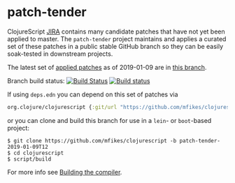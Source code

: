 # patch-tender
ClojureScript [JIRA](https://dev.clojure.org/jira/browse/CLJS) contains many candidate patches that have not yet been applied to master.
The `patch-tender` project maintains and applies a curated set of these patches in a public stable GitHub branch so they can be easily soak-tested in downstream projects.

The latest set of [applied patches](https://github.com/clojure/clojurescript/compare/master...mfikes:patch-tender-2019-01-09T12) as of 2019-01-09 are in [this branch](https://github.com/mfikes/clojurescript/commits/patch-tender-2019-01-09T12).

Branch build status: [![Build Status](https://travis-ci.org/mfikes/clojurescript.svg?branch=patch-tender-2019-01-09T12)](https://travis-ci.org/mfikes/clojurescript) [![Build status](https://ci.appveyor.com/api/projects/status/oggs1yydb8c2t6pa/branch/patch-tender-2019-01-09T12?svg=true)](https://ci.appveyor.com/project/mfikes/clojurescript/branch/patch-tender-2019-01-09T12)

If using `deps.edn` you can depend on this set of patches via
```clojure
org.clojure/clojurescript {:git/url "https://github.com/mfikes/clojurescript" :sha "935652f9aa84d572b6aac43502f150bfb4e841b2"}
```

or you can clone and build this branch for use in a `lein`- or `boot`-based project:

```
$ git clone https://github.com/mfikes/clojurescript -b patch-tender-2019-01-09T12
$ cd clojurescript
$ script/build
```
For more info see [Building the compiler](https://clojurescript.org/community/building).